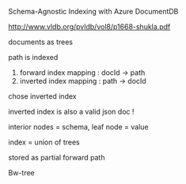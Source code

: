 
Schema-Agnostic Indexing with Azure DocumentDB

http://www.vldb.org/pvldb/vol8/p1668-shukla.pdf

documents as trees

path is indexed

1. forward index mapping : docId -> path
2. inverted index mapping : path -> docId

chose inverted index

inverted index is also a valid json doc !

interior nodes = schema, leaf node = value

index = union of trees

stored as partial forward path 

Bw-tree
